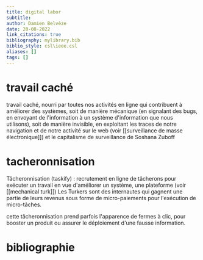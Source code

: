 ```yaml
---
title: digital labor
subtitle:
author: Damien Belvèze
date: 20-08-2022
link_citations: true
bibliography: mylibrary.bib
biblio_style: csl\ieee.csl
aliases: []
tags: []
---
```


# travail caché

travail caché, nourri par toutes nos activités en ligne qui contribuent à améliorer des systèmes, soit de manière mécanique (en signalant des bugs, en envoyant de l'information à un système d'information que nous utilisons), soit de manière invisible, en exploitant les traces de notre navigation et de notre activité sur le web (voir [[surveillance de masse électronique]]) et le capitalisme de surveillance de Soshana Zuboff

# tacheronnisation

Tâcheronnisation (taskify) : recrutement en ligne de tâcherons pour exécuter un travail en vue d'améliorer un système, une plateforme (voir [[mechanical turk]])
Les Turkers sont des internautes qui gagnent une partie de leurs revenus sous forme de micro-paiements pour l'exécution de micro-tâches.

cette tâcheronnisation prend parfois l'apparence de fermes à clic, pour booster un produit ou assurer le déploiement d'une fausse information. 





# bibliographie

